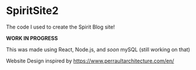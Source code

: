 # SpiritSite2
The code I used to create the Spirit Blog site!

**WORK IN PROGRESS**

This was made using React, Node.js, and *soon* mySQL (still working on that)

Website Design inspired by https://www.perraultarchitecture.com/en/
